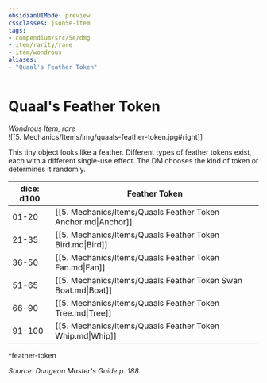 ```yaml
---
obsidianUIMode: preview
cssclasses: json5e-item
tags:
- compendium/src/5e/dmg
- item/rarity/rare
- item/wondrous
aliases: 
- "Quaal's Feather Token"
---
```

# Quaal's Feather Token
*Wondrous Item, rare*  
![[5. Mechanics/Items/img/quaals-feather-token.jpg#right]]  


This tiny object looks like a feather. Different types of feather tokens exist, each with a different single-use effect. The DM chooses the kind of token or determines it randomly.

| dice: d100 | Feather Token |
|------------|---------------|
| 01-20 | [[5. Mechanics/Items/Quaals Feather Token Anchor.md\|Anchor]] |
| 21-35 | [[5. Mechanics/Items/Quaals Feather Token Bird.md\|Bird]] |
| 36-50 | [[5. Mechanics/Items/Quaals Feather Token Fan.md\|Fan]] |
| 51-65 | [[5. Mechanics/Items/Quaals Feather Token Swan Boat.md\|Boat]] |
| 66-90 | [[5. Mechanics/Items/Quaals Feather Token Tree.md\|Tree]] |
| 91-100 | [[5. Mechanics/Items/Quaals Feather Token Whip.md\|Whip]] |
^feather-token

*Source: Dungeon Master's Guide p. 188*